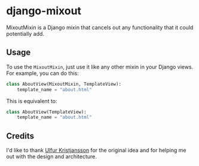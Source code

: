 django-mixout
=============

MixoutMixin is a Django mixin that cancels out any functionality that it could
potentially add.

Usage
-----
To use the `MixoutMixin`, just use it like any other mixin in your Django
views.  For example, you can do this:

```python
class AboutView(MixoutMixin, TemplateView):
    template_name = "about.html"
```

This is equivalent to:

```python
class AboutView(TemplateView):
    template_name = "about.html"
```

Credits
-------

I'd like to thank [Ulfur Kristjansson](http://github.com/ulfur) for the
original idea and for helping me out with the design and architecture.
